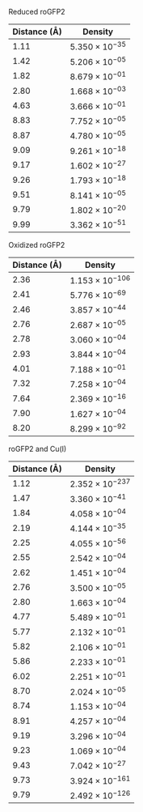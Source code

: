 Reduced roGFP2

| Distance (Å) | Density |
|-----------|-----------|
| 1.11 | $5.350 \times 10^{-35}$ |
| 1.42 | $5.206 \times 10^{-05}$ |
| 1.82 | $8.679 \times 10^{-01}$ |
| 2.80 | $1.668 \times 10^{-03}$ |
| 4.63 | $3.666 \times 10^{-01}$ |
| 8.83 | $7.752 \times 10^{-05}$ |
| 8.87 | $4.780 \times 10^{-05}$ |
| 9.09 | $9.261 \times 10^{-18}$ |
| 9.17 | $1.602 \times 10^{-27}$ |
| 9.26 | $1.793 \times 10^{-18}$ |
| 9.51 | $8.141 \times 10^{-05}$ |
| 9.79 | $1.802 \times 10^{-20}$ |
| 9.99 | $3.362 \times 10^{-51}$ |

Oxidized roGFP2

| Distance (Å) | Density |
|-----------|-----------|
| 2.36 | $1.153 \times 10^{-106}$ |
| 2.41 | $5.776 \times 10^{-69}$ |
| 2.46 | $3.857 \times 10^{-44}$ |
| 2.76 | $2.687 \times 10^{-05}$ |
| 2.78 | $3.060 \times 10^{-04}$ |
| 2.93 | $3.844 \times 10^{-04}$ |
| 4.01 | $7.188 \times 10^{-01}$ |
| 7.32 | $7.258 \times 10^{-04}$ |
| 7.64 | $2.369 \times 10^{-16}$ |
| 7.90 | $1.627 \times 10^{-04}$ |
| 8.20 | $8.299 \times 10^{-92}$ |

roGFP2 and Cu(I)

| Distance (Å) | Density |
|-----------|-----------|
| 1.12 | $2.352 \times 10^{-237}$ |
| 1.47 | $3.360 \times 10^{-41}$ |
| 1.84 | $4.058 \times 10^{-04}$ |
| 2.19 | $4.144 \times 10^{-35}$ |
| 2.25 | $4.055 \times 10^{-56}$ |
| 2.55 | $2.542 \times 10^{-04}$ |
| 2.62 | $1.451 \times 10^{-04}$ |
| 2.76 | $3.500 \times 10^{-05}$ |
| 2.80 | $1.663 \times 10^{-04}$ |
| 4.77 | $5.489 \times 10^{-01}$ |
| 5.77 | $2.132 \times 10^{-01}$ |
| 5.82 | $2.106 \times 10^{-01}$ |
| 5.86 | $2.233 \times 10^{-01}$ |
| 6.02 | $2.251 \times 10^{-01}$ |
| 8.70 | $2.024 \times 10^{-05}$ |
| 8.74 | $1.153 \times 10^{-04}$ |
| 8.91 | $4.257 \times 10^{-04}$ |
| 9.19 | $3.296 \times 10^{-04}$ |
| 9.23 | $1.069 \times 10^{-04}$ |
| 9.43 | $7.042 \times 10^{-27}$ |
| 9.73 | $3.924 \times 10^{-161}$ |
| 9.79 | $2.492 \times 10^{-126}$ |
